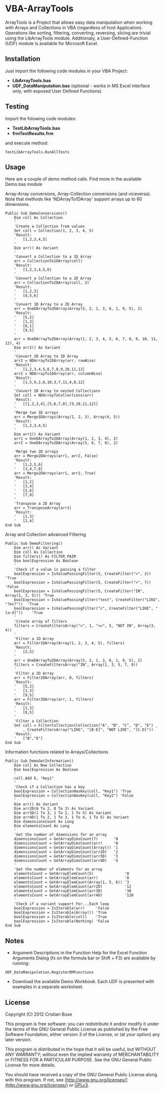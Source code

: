 # VBA-ArrayTools

ArrayTools is a Project that allows easy data manipulation when working with Arrays and Collections in VBA (regardless of host Application). Operations like sorting, filtering, converting, reversing, slicing are trivial using the LibArrayTools module. Additionaly, a User-Defined-Function (UDF) module is available for Microsoft Excel.

## Installation

Just import the following code modules in your VBA Project:

* **LibArrayTools.bas**
* **UDF_DataManipulation.bas** (optional - works in MS Excel interface only, with exposed User Defined Functions)

## Testing

Import the folowing code modules:
* **TestLibArrayTools.bas**
* **frmTestResults.frm**

and execute method:
```vba
TestLibArrayTools.RunAllTests
```

## Usage
Here are a couple of demo method calls. Find more in the available Demo.bas module

Array-Array conversions, Array-Collection conversions (and viceversa). Note that methods like 'NDArrayTo1DArray' support arrays up to 60 dimensions.
```vba
Public Sub DemoConversions()
    Dim coll As Collection
    '
    'Create a Collection from values
    Set coll = Collection(1, 2, 3, 4, 5)
    'Result:
    '   [1,2,3,4,5]
    '
    Dim arr() As Variant
    '
    'Convert a Collection to a 1D Array
    arr = CollectionTo1DArray(coll)
    'Result:
    '   [1,2,3,4,5,6]
    '
    'Convert a Collection to a 2D Array
    arr = CollectionTo2DArray(coll, 3)
    'Result:
    '   [1,2,3]
    '   [4,5,6]
    '
    'Convert 1D Array to a 2D Array
    arr = OneDArrayTo2DArray(Array(5, 2, 1, 3, 6, 1, 9, 5), 2)
    'Result:
    '   [5,2]
    '   [1,3]
    '   [6,1]
    '   [9,5]
    '
    arr = OneDArrayTo2DArray(Array(1, 2, 3, 4, 5, 6, 7, 8, 9, 10, 11, 12), 4)
    Dim arr2() As Variant
    '
    'Convert 2D Array to 1D Array
    arr2 = NDArrayTo1DArray(arr, rowWise)
    'Result:
    '   [1,2,3,4,5,6,7,8,9,10,11,12]
    arr2 = NDArrayTo1DArray(arr, columnWise)
    'Result:
    '   [1,5,9,2,6,10,3,7,11,4,8,12]
    '
    'Convert 2D Array to nested Collections
    Set coll = NDArrayToCollections(arr)
    'Result:
    '   [[1,2,3,4],[5,6,7,8],[9,10,11,12]]
    '
    'Merge two 1D arrays
    arr = Merge1DArrays(Array(1, 2, 3), Array(4, 5))
    'Result:
    '   [1,2,3,4,5]
    '
    Dim arr1() As Variant
    arr1 = OneDArrayTo2DArray(Array(1, 2, 3, 4), 2)
    arr2 = OneDArrayTo2DArray(Array(5, 6, 7, 8), 2)
    
    'Merge two 2D arrays
    arr = Merge2DArrays(arr1, arr2, False)
    'Result:
    '   [1,2,5,6]
    '   [3,4,7,8]
    arr = Merge2DArrays(arr1, arr2, True)
    'Result:
    '   [1,2]
    '   [3,4]
    '   [5,6]
    '   [7,8]
    '
    'Transpose a 2D Array
    arr = TransposeArray(arr1)
    'Result:
    '   [1,3]
    '   [2,4]
End Sub
```
Array and Collection advanced Filtering
```vba
Public Sub DemoFiltering()
    Dim arr() As Variant
    Dim coll As Collection
    Dim filters() As FILTER_PAIR
    Dim boolExpression As Boolean
    '
    'Check if a value is passing a filter
    boolExpression = IsValuePassingFilter(5, CreateFilter(">", 3))               'True
    boolExpression = IsValuePassingFilter(5, CreateFilter(">", 7))               'False
    boolExpression = IsValuePassingFilter(5, CreateFilter("IN", Array(1, 3, 5))) 'True
    boolExpression = IsValuePassingFilter("test", CreateFilter("LIKE", "?es?"))  'True
    boolExpression = IsValuePassingFilter("c", CreateFilter("LIKE", "[a-d]"))    'True
    '
    'Create array of filters
    filters = CreateFiltersArray(">", 1, "<=", 5, "NOT IN", Array(3, 4))
    '
    'Filter a 1D Array
    arr = Filter1DArray(Array(1, 2, 3, 4, 5), filters)
    'Result:
    '   [2,5]
    '
    arr = OneDArrayTo2DArray(Array(5, 2, 1, 3, 6, 1, 9, 5), 2)
    filters = CreateFiltersArray("IN", Array(1, 3, 5, 7, 9))
    '
    'Filter a 2D Array
    arr = Filter2DArray(arr, 0, filters)
    'Result:
    '   [5,2]
    '   [1,3]
    '   [9,5]
    arr = Filter2DArray(arr, 1, filters)
    'Result:
    '   [1,3]
    '   [9,5]
    '
    'Filter a Collection
    Set coll = FilterCollection(Collection("A", "B", "C", "D", "E") _
        , CreateFiltersArray("LIKE", "[B-E]", "NOT LIKE", "[C-D]"))
    'Result:
    '   ["B","E"]
End Sub
```
Information functions related to Arrays/Collections
```vba
Public Sub DemoGetInformation()
    Dim coll As New Collection
    Dim boolExpression As Boolean
    '
    coll.Add 6, "Key1"
    '
    'Check if a Collection has a key
    boolExpression = CollectionHasKey(coll, "Key1") 'True
    boolExpression = CollectionHasKey(coll, "Key2") 'False
    '
    Dim arr() As Variant
    Dim arr2D(0 To 2, 0 To 3) As Variant
    Dim arr3D(1 To 3, 1 To 2, 1 To 5) As Variant
    Dim arr4D(1 To 2, 1 To 3, 1 To 4, 1 To 5) As Variant
    Dim dimensionsCount As Long
    Dim elementsCount As Long
    '
    'Get the number of dimensions for an array
    dimensionsCount = GetArrayDimsCount(7)       '0
    dimensionsCount = GetArrayDimsCount(arr)     '0
    dimensionsCount = GetArrayDimsCount(Array()) '1
    dimensionsCount = GetArrayDimsCount(arr2D)   '2
    dimensionsCount = GetArrayDimsCount(arr3D)   '3
    dimensionsCount = GetArrayDimsCount(arr4D)   '4
    '
    'Get the number of elements for an array
    elementsCount = GetArrayElemCount(5)              '0
    elementsCount = GetArrayElemCount(arr)            '0
    elementsCount = GetArrayElemCount(Array(1, 5, 6)) '3
    elementsCount = GetArrayElemCount(arr2D)          '12
    elementsCount = GetArrayElemCount(arr3D)          '30
    elementsCount = GetArrayElemCount(arr4D)          '120
    '
    'Check if a variant support For...Each loop
    boolExpression = IsIterable(arr)     'False
    boolExpression = IsIterable(Array()) 'True
    boolExpression = IsIterable(coll)    'True
    boolExpression = IsIterable(Nothing) 'False
End Sub
```

## Notes
* Argument Descriptions in the Function Help for the Excel Function Arguments Dialog (fx on the formula bar or Shift + F3) are available by running:
```vba
UDF_DataManipulation.RegisterDMFunctions
```
* Download the available Demo Workbook. Each UDF is presented with examples in a separate worksheet.

## License
Copyright (C) 2012 Cristian Buse

This program is free software: you can redistribute it and/or modify it under the terms of the GNU General Public License as published by the Free Software Foundation, either version 3 of the License, or (at your option) any later version.

This program is distributed in the hope that it will be useful, but WITHOUT ANY WARRANTY; without even the implied warranty of MERCHANTABILITY or FITNESS FOR A PARTICULAR PURPOSE. See the GNU General Public License for more details.

You should have received a copy of the GNU General Public License along with this program. If not, see [http://www.gnu.org/licenses/](http://www.gnu.org/licenses/) or
[GPLv3](https://choosealicense.com/licenses/gpl-3.0/).